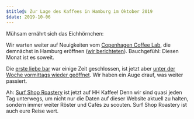 ```yaml
---
$title@: Zur Lage des Kaffees in Hamburg im Oktober 2019
$date: 2019-10-06
---
```


Mühsam ernährt sich das Eichhörnchen:

Wir warten weiter auf Neuigkeiten vom [Copenhagen Coffee Lab](http://copenhagencoffeelab.com/), die demnächst in Hamburg eröffnen ([wir berichteten]([url('/content/posts/20190918.md')])). Bauchgefühl: Diesen Monat ist es soweit.

Die [erste liebe bar]([url('/content/cafes/erste-liebe-bar.md')]) war einige Zeit geschlossen, ist jetzt aber [unter der Woche vormittags wieder geöffnet](http://www.ersteliebebar.de/2019/09/1506/). Wir haben ein Auge drauf, was weiter passiert.

Ah: [Surf Shop Roastery]([url('/content/cafes/surf-shop-roastery.md')]) ist jetzt auf HH Kaffee! Denn wir sind quasi jeden Tag unterwegs, um nicht nur die Daten auf dieser Website aktuell zu halten, sondern immer weiter Röster und Cafés zu scouten. Surf Shop Roastery ist auch eure Reise wert.